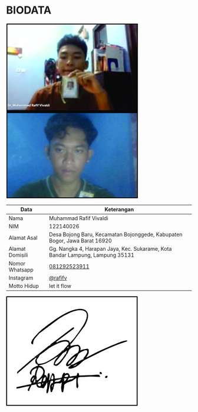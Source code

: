 # BIODATA

![Foto](026_foto.jpg)

| Data            | Keterangan |
| --------------- | ------------- |
| Nama            | Muhammad Rafif Vivaldi |
| NIM             | 122140026 |
| Alamat Asal     | Desa Bojong Baru, Kecamatan Bojonggede, Kabupaten Bogor, Jawa Barat 16920 |
| Alamat Domisili | Gg. Nangka 4, Harapan Jaya, Kec. Sukarame, Kota Bandar Lampung, Lampung 35131 |
| Nomor Whatsapp  | [081292523911](https://wa.me/+6281292523911) |
| Instagram       | [@rafifv](https://instagram.com/rafifv) |
| Motto Hidup     | let it flow |

![TTD](026_ttd.jpg)
